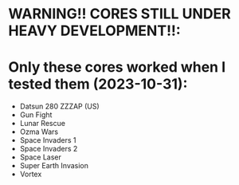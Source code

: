 # WARNING!! CORES STILL UNDER HEAVY DEVELOPMENT!!:

# Only these cores worked when I tested them (2023-10-31):

* Datsun 280 ZZZAP (US)
* Gun Fight
* Lunar Rescue
* Ozma Wars
* Space Invaders 1
* Space Invaders 2
* Space Laser
* Super Earth Invasion
* Vortex

  
